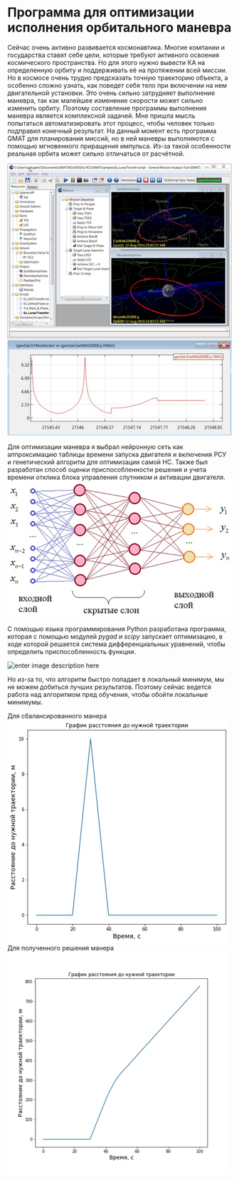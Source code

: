 # Программа для оптимизации исполнения орбитального маневра
Сейчас очень активно развивается космонавтика. Многие компании и государства ставят себе цели, которые требуют активного освоения космического пространства. Но для этого нужно вывести КА на определенную орбиту и поддерживать её на протяжении всей миссии. Но в космосе очень трудно предсказать точную траекторию объекта, а особенно сложно узнать, как поведет себя тело при включении на нем двигательной установки. Это очень сильно затрудняет выполнение маневра, так как малейшее изменение скорости может сильно изменить орбиту. Поэтому составление программы выполнения маневра является комплексной задачей. Мне пришла мысль попытаться автоматизировать этот процесс, чтобы человек только подправил конечный результат.
На данный момент есть программа GMAT для планирования миссий, но в ней маневры выполняются с помощью мгновенного приращения импульса. Из-за такой особенности реальная орбита может сильно отличаться от расчётной.

![Gmat_img](https://github.com/Daniil10001/Manevr/blob/main/img/img1.jpg)
![Gmat_img_2](https://github.com/Daniil10001/Manevr/blob/main/img/img2.jpg)

Для оптимизации маневра я выбрал нейронную сеть как аппроксимацию таблицы времени запуска двигателя и включения РСУ и генетический алгоритм для оптимизации самой НС. Также был разработан способ оценки приспособленности решения и учета времени отклика блока управления спутником и активации двигателя.
![Neuron Network](https://github.com/Daniil10001/Manevr/blob/main/img/img3.jpg)

С помощью языка программирования Python разработана программа, которая с помощью модулей *pygad* и *scipy* запускает оптимизацию, в ходе которой решается система дифференциальных уравнений, чтобы определить приспособленность функции.

![enter image description here](https://latex.codecogs.com/svg.image?%5Cleft%5C%7B%5Cbegin%7Bmatrix%7D&space;%5Cfrac%7B%5Cpartial&space;v_%7Bx%7D%7D%7B%5Cpartial&space;t%7D&space;=&space;-&space;%5Ctfrac%7BG*M*x%7D%7B%7B%28%7Bx%7D%5E%7B2%7D&plus;%7By%7D%5E%7B2%7D%29%7D%5E%7B%5Cfrac%7B3%7D%7B2%7D%7D%7D&space;&plus;&space;F%28t%29*sin%5Cvarphi&space;&space;%5C%5C%5Cfrac%7B%5Cpartial&space;v_%7By%7D%7D%7B%5Cpartial&space;t%7D&space;=&space;-&space;%5Ctfrac%7BG*M*y%7D%7B%7B%28%7Bx%7D%5E%7B2%7D&plus;%7By%7D%5E%7B2%7D%29%7D%5E%7B%5Cfrac%7B3%7D%7B2%7D%7D%7D&space;&plus;&space;F%28t%29*cos%5Cvarphi&space;&space;%5C%5C%5Cfrac%7B%5Cpartial&space;x%7D%7B%5Cpartial&space;t%7D&space;=&space;v_%7Bx%7D&space;%5C%5C%5Cfrac%7B%5Cpartial&space;y%7D%7B%5Cpartial&space;t%7D&space;=&space;v_%7By%7D&space;%5C%5C%5Cfrac%7B%5Cpartial&space;%5Cvarphi&space;%7D%7B%5Cpartial&space;t%7D&space;=&space;%5Comega%28t%29%5Cend%7Bmatrix%7D%5Cright.)

Но из-за то, что алгоритм быстро попадает в локальный минимум, мы не можем добиться лучших результатов. Поэтому сейчас ведется работа над алгоритмом пред обучения, чтобы обойти локальные минимумы.

Для сбалансированного манера 
![graphic1](https://github.com/Daniil10001/Manevr/blob/main/img/img4.jpg)
Для полученного решения манера
![graphic2](https://github.com/Daniil10001/Manevr/blob/main/img/img5.jpg)

